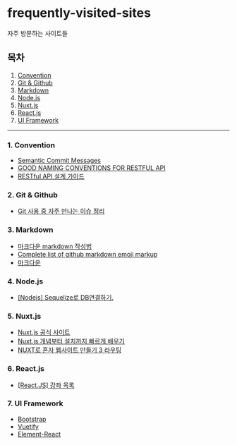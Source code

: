 # frequently-visited-sites
자주 방문하는 사이트들

## 목차
1. [Convention](#1-convention)
2. [Git & Github](#2-git--github)
3. [Markdown](#3-markdown)
4. [Node.js](#4-nodejs)
5. [Nuxt.js](#5-nuxtjs)
6. [React.js](#6-reactjs)
7. [UI Framework](#7-ui-framework)
- - -
### 1. Convention
* [Semantic Commit Messages](https://gist.github.com/joshbuchea/6f47e86d2510bce28f8e7f42ae84c716)  
* [GOOD NAMING CONVENTIONS FOR RESTFUL API](https://medium.com/@md.sheeraz/good-naming-conventions-for-restful-api-985650e55e9e)  
* [RESTful API 설계 가이드](https://sanghaklee.tistory.com/m/57)
### 2. Git & Github
* [Git 사용 중 자주 만나는 이슈 정리](https://parksb.github.io/article/28.html)  
### 3. Markdown
* [마크다운 markdown 작성법](https://gist.github.com/ihoneymon/652be052a0727ad59601)  
* [Complete list of github markdown emoji markup](https://gist.github.com/rxaviers/7360908) 
* [마크다운](https://wikidocs.net/1678)
### 4. Node.js
* [[Nodejs] Sequelize로 DB연결하기.](https://alencion.tistory.com/48)  
### 5. Nuxt.js
* [Nuxt.js 공식 사이트](https://nuxtjs.org/guide)
* [Nuxt.js 개념부터 설치까지 빠르게 배우기](https://kdydesign.github.io/2019/04/10/nuxtjs-tutorial/)  
* [NUXT로 혼자 웹사이트 만들기 3 라우팅](https://fkkmemi.github.io/nuxt/nuxt-003-routing/)  
### 6. React.js
* [[React.JS] 강좌 목록](https://velopert.com/reactjs-tutorials)  
### 7. UI Framework
* [Bootstrap](https://getbootstrap.com/docs/4.4/getting-started/introduction/)  
* [Vuetify](https://vuetifyjs.com/ko/getting-started/quick-start)  
* [Element-React](https://elemefe.github.io/element-react/#/en-US/quick-start)
